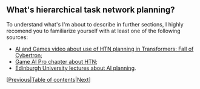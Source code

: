 ## What's hierarchical task network planning?

To understand what's I'm about to describe in further sections, I highly recomend you to familiarize yourself with at least one of the following sources:
* [AI and Games video about use of HTN planning in Transformers: Fall of Cybertron](https://www.youtube.com/watch?v=kXm467TFTcY);
* [Game AI Pro chapter about HTN](http://www.gameaipro.com/GameAIPro/GameAIPro_Chapter12_Exploring_HTN_Planners_through_Example.pdf);
* [Edinburgh University lectures about AI planning](https://www.youtube.com/watch?v=7Vy8970q0Xc&list=PLwJ2VKmefmxpUJEGB1ff6yUZ5Zd7Gegn2).

[[Previous]()|[Table of contents](https://github.com/KrylovBoris/Hierarchical-Task-Network-planner-for-Unity/blob/master/documentation/_table_of_contents.md)|[Next]()]
